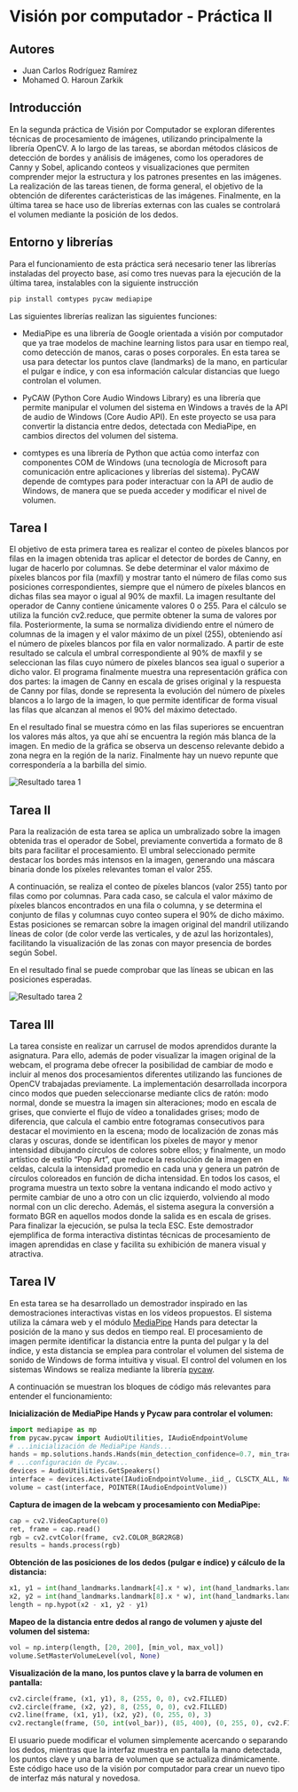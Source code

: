 # Visión por computador - Práctica II
## Autores
 - Juan Carlos Rodríguez Ramírez
 - Mohamed O. Haroun Zarkik

## Introducción
En la segunda práctica de Visión por Computador se exploran diferentes técnicas de procesamiento de imágenes, utilizando principalmente la librería OpenCV. A lo largo de las tareas, se abordan métodos clásicos de detección de bordes y análisis de imágenes, como los operadores de Canny y Sobel, aplicando conteos y visualizaciones que permiten comprender mejor la estructura y los patrones presentes en las imágenes. La realización de las tareas tienen, de forma general, el objetivo de la obtención de diferentes carácteristicas de las imágenes. Finalmente, en la última tarea se hace uso de librerías externas con las cuales se controlará el volumen mediante la posición de los dedos.

## Entorno y librerías
Para el funcionamiento de esta práctica será necesario tener las librerías instaladas del proyecto base, así como tres nuevas para la ejecución de la última tarea, instalables con la siguiente instrucción

```bash
pip install comtypes pycaw mediapipe
```

Las siguientes librerías realizan las siguientes funciones:
- MediaPipe es una librería de Google orientada a visión por computador que ya trae modelos de machine learning listos para usar en tiempo real, como detección de manos, caras o poses corporales. En esta tarea se usa para detectar los puntos clave (landmarks) de la mano, en particular el pulgar e índice, y con esa información calcular distancias que luego controlan el volumen.

- PyCAW (Python Core Audio Windows Library) es una librería que permite manipular el volumen del sistema en Windows a través de la API de audio de Windows (Core Audio API). En este proyecto se usa para convertir la distancia entre dedos, detectada con MediaPipe, en cambios directos del volumen del sistema.

- comtypes es una librería de Python que actúa como interfaz con componentes COM de Windows (una tecnología de Microsoft para comunicación entre aplicaciones y librerías del sistema). PyCAW depende de comtypes para poder interactuar con la API de audio de Windows, de manera que se pueda acceder y modificar el nivel de volumen.

## Tarea I
El objetivo de esta primera tarea es realizar el conteo de píxeles blancos por filas en la imagen obtenida tras aplicar el detector de bordes de Canny, en lugar de hacerlo por columnas. Se debe determinar el valor máximo de píxeles blancos por fila (maxfil) y mostrar tanto el número de filas como sus posiciones correspondientes, siempre que el número de píxeles blancos en dichas filas sea mayor o igual al 90% de maxfil. La imagen resultante del operador de Canny contiene únicamente valores 0 o 255. 
Para el cálculo se utiliza la función cv2.reduce, que permite obtener la suma de valores por fila. Posteriormente, la suma se normaliza dividiendo entre el número de columnas de la imagen y el valor máximo de un píxel (255), obteniendo así el número de píxeles blancos por fila en valor normalizado. A partir de este resultado se calcula el umbral correspondiente al 90% de maxfil y se seleccionan las filas cuyo número de píxeles blancos sea igual o superior a dicho valor. 
El programa finalmente muestra una representación gráfica con dos partes: la imagen de Canny en escala de grises original y la respuesta de Canny por filas, donde se representa la evolución del número de píxeles blancos a lo largo de la imagen, lo que permite identificar de forma visual las filas que alcanzan al menos el 90% del máximo detectado.

En el resultado final se muestra cómo en las filas superiores se encuentran los valores más altos, ya que ahí se encuentra la región más blanca de la imagen. En medio de la gráfica se observa un descenso relevante debido a zona negra en la región de la nariz. Finalmente hay un nuevo repunte que correspondería a la barbilla del simio.

![Resultado tarea 1](results/tarea1.png)

## Tarea II
Para la realización de esta tarea se aplica un umbralizado sobre la imagen obtenida tras el operador de Sobel, previamente convertida a formato de 8 bits para facilitar el procesamiento. El umbral seleccionado permite destacar los bordes más intensos en la imagen, generando una máscara binaria donde los píxeles relevantes toman el valor 255.

A continuación, se realiza el conteo de píxeles blancos (valor 255) tanto por filas como por columnas. Para cada caso, se calcula el valor máximo de píxeles blancos encontrados en una fila o columna, y se determina el conjunto de filas y columnas cuyo conteo supera el 90% de dicho máximo. Estas posiciones se remarcan sobre la imagen original del mandril utilizando líneas de color (de color verde las verticales, y de azul las horizontales), facilitando la visualización de las zonas con mayor presencia de bordes según Sobel.

En el resultado final se puede comprobar que las líneas se ubican en las posiciones esperadas.

![Resultado tarea 2](results/tarea2.png)

## Tarea III
La tarea consiste en realizar un carrusel de modos aprendidos durante la asignatura. Para ello, además de poder visualizar la imagen original de la webcam, el programa debe ofrecer la posibilidad de cambiar de modo e incluir al menos dos procesamientos diferentes utilizando las funciones de OpenCV trabajadas previamente. La implementación desarrollada incorpora cinco modos que pueden seleccionarse mediante clics de ratón: modo normal, donde se muestra la imagen sin alteraciones; modo en escala de grises, que convierte el flujo de vídeo a tonalidades grises; modo de diferencia, que calcula el cambio entre fotogramas consecutivos para destacar el movimiento en la escena; modo de localización de zonas más claras y oscuras, donde se identifican los píxeles de mayor y menor intensidad dibujando círculos de colores sobre ellos; y finalmente, un modo artístico de estilo “Pop Art”, que reduce la resolución de la imagen en celdas, calcula la intensidad promedio en cada una y genera un patrón de círculos coloreados en función de dicha intensidad. En todos los casos, el programa muestra un texto sobre la ventana indicando el modo activo y permite cambiar de uno a otro con un clic izquierdo, volviendo al modo normal con un clic derecho. Además, el sistema asegura la conversión a formato BGR en aquellos modos donde la salida es en escala de grises. Para finalizar la ejecución, se pulsa la tecla ESC. Este demostrador ejemplifica de forma interactiva distintas técnicas de procesamiento de imagen aprendidas en clase y facilita su exhibición de manera visual y atractiva.

## Tarea IV
En esta tarea se ha desarrollado un demostrador inspirado en las demostraciones interactivas vistas en los vídeos propuestos. El sistema utiliza la cámara web y el módulo [MediaPipe](https://chuoling.github.io/mediapipe/) Hands para detectar la posición de la mano y sus dedos en tiempo real. El procesamiento de imagen permite identificar la distancia entre la punta del pulgar y la del índice, y esta distancia se emplea para controlar el volumen del sistema de sonido de Windows de forma intuitiva y visual. El control del volumen en los sistemas Windows se realiza mediante la librería [pycaw](https://github.com/AndreMiras/pycaw).

A continuación se muestran los bloques de código más relevantes para entender el funcionamiento:

**Inicialización de MediaPipe Hands y Pycaw para controlar el volumen:**
```python
import mediapipe as mp
from pycaw.pycaw import AudioUtilities, IAudioEndpointVolume
# ...inicialización de MediaPipe Hands...
hands = mp.solutions.hands.Hands(min_detection_confidence=0.7, min_tracking_confidence=0.7)
# ...configuración de Pycaw...
devices = AudioUtilities.GetSpeakers()
interface = devices.Activate(IAudioEndpointVolume._iid_, CLSCTX_ALL, None)
volume = cast(interface, POINTER(IAudioEndpointVolume))
```

**Captura de imagen de la webcam y procesamiento con MediaPipe:**
```python
cap = cv2.VideoCapture(0)
ret, frame = cap.read()
rgb = cv2.cvtColor(frame, cv2.COLOR_BGR2RGB)
results = hands.process(rgb)
```

**Obtención de las posiciones de los dedos (pulgar e índice) y cálculo de la distancia:**
```python
x1, y1 = int(hand_landmarks.landmark[4].x * w), int(hand_landmarks.landmark[4].y * h)
x2, y2 = int(hand_landmarks.landmark[8].x * w), int(hand_landmarks.landmark[8].y * h)
length = np.hypot(x2 - x1, y2 - y1)
```

**Mapeo de la distancia entre dedos al rango de volumen y ajuste del volumen del sistema:**
```python
vol = np.interp(length, [20, 200], [min_vol, max_vol])
volume.SetMasterVolumeLevel(vol, None)
```

**Visualización de la mano, los puntos clave y la barra de volumen en pantalla:**
```python
cv2.circle(frame, (x1, y1), 8, (255, 0, 0), cv2.FILLED)
cv2.circle(frame, (x2, y2), 8, (255, 0, 0), cv2.FILLED)
cv2.line(frame, (x1, y1), (x2, y2), (0, 255, 0), 3)
cv2.rectangle(frame, (50, int(vol_bar)), (85, 400), (0, 255, 0), cv2.FILLED)
```

El usuario puede modificar el volumen simplemente acercando o separando los dedos, mientras que la interfaz muestra en pantalla la mano detectada, los puntos clave y una barra de volumen que se actualiza dinámicamente. Este código hace uso de la visión por computador para crear un nuevo tipo de interfaz más natural y novedosa.
